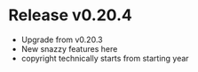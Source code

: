 # Release v0.20.4

- Upgrade from v0.20.3
- New snazzy features here
- copyright technically starts from starting year
